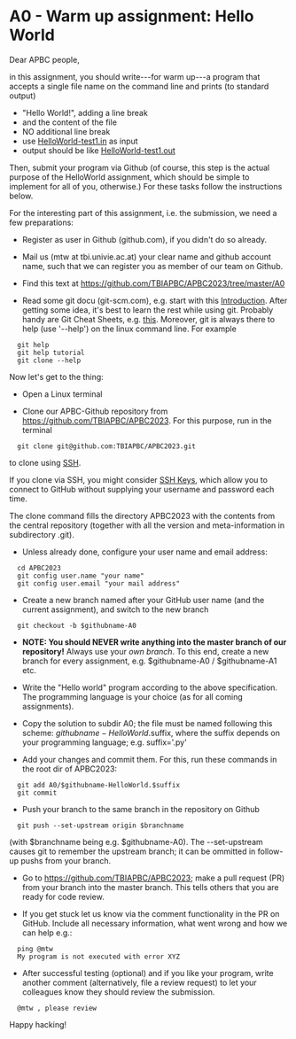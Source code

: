 # A0 - Warm up assignment: Hello World

Dear APBC people,

in this assignment, you should write---for warm up---a program that
accepts a single file name on the command line and prints (to standard
output)

  * "Hello World!", adding a line break
  * and the content of the file
  * NO additional line break
  * use [HelloWorld-test1.in](https://github.com/TBIAPBC/APBC2023/blob/master/A0/HelloWorld-test1.in) as input
  * output should be like [HelloWorld-test1.out](https://github.com/TBIAPBC/APBC2023/blob/master/A0/HelloWorld-test1.out)

Then, submit your program via Github (of course, this step is the
actual purpose of the HelloWorld assignment, which should be simple to
implement for all of you, otherwise.) For these tasks follow the
instructions below.

For the interesting part of this assignment, i.e. the submission, we
need a few preparations:

* Register as user in Github (github.com), if you didn't do so already.

* Mail us (mtw at tbi.univie.ac.at) your clear name and github
  account name, such that we can register you as member of our team on
  Github.

* Find this text at https://github.com/TBIAPBC/APBC2023/tree/master/A0

* Read some git docu (git-scm.com), e.g. start with this [Introduction](https://www.tbi.univie.ac.at/~jlandersen/_static/git.pdf).
  After getting some idea, it's best to learn the rest while using git. Probably handy are Git Cheat Sheets,
  e.g. [this](https://education.github.com/git-cheat-sheet-education.pdf).
  Moreover, git is always there to help (use '--help') on the linux command line. For example
```
  git help
  git help tutorial
  git clone --help
```

Now let's get to the thing:

* Open a Linux terminal

* Clone our APBC-Github repository from https://github.com/TBIAPBC/APBC2023. For this purpose, run in the terminal
```
  git clone git@github.com:TBIAPBC/APBC2023.git
```
  to clone using [SSH](https://docs.github.com/en/authentication/connecting-to-github-with-ssh/about-ssh).

  If you clone via SSH, you might consider [SSH Keys](https://docs.github.com/en/authentication/connecting-to-github-with-ssh/generating-a-new-ssh-key-and-adding-it-to-the-ssh-agent), which allow you to connect to GitHub without supplying your username and password each time.

  The clone command fills the directory APBC2023 with the contents from the central repository (together with all the version and meta-information in subdirectory .git).
* Unless already done, configure your user name and email address:
```
  cd APBC2023
  git config user.name "your name"
  git config user.email "your mail address"
```

* Create a new branch named after your GitHub user name (and the current assignment), and switch to the new branch
```
  git checkout -b $githubname-A0
```

* __NOTE: You should NEVER write anything into the master branch of our repository!__ Always use your *own branch*. To this end, create a new branch for every assignment, e.g. $githubname-A0 / $githubname-A1 etc.

* Write the "Hello world" program according to the above specification. The programming language is your choice (as for all coming assignments).

* Copy the solution to subdir A0; the file must be named following this scheme: $githubname-HelloWorld.$suffix,
  where the suffix depends on your programming language; e.g. suffix='.py'

* Add your changes and commit them. For this, run these commands in the root dir of APBC2023:
```
  git add A0/$githubname-HelloWorld.$suffix
  git commit
```

* Push your branch to the same branch in the repository on Github
```
  git push --set-upstream origin $branchname
```
  (with $branchname being e.g. $githubname-A0). The --set-upstream causes git to remember the upstream branch; it can be ommitted in follow-up pushs from your branch.

* Go to https://github.com/TBIAPBC/APBC2023; make a pull request (PR) from your branch into the master branch. This tells others that you are ready for code review.

* If you get stuck let us know via the comment functionality in the PR on GitHub. Include all necessary information, what went wrong and
  how we can help e.g.:

```
  ping @mtw
  My program is not executed with error XYZ
```

* After successful testing (optional) and if you like your program, write another comment (alternatively, file a review request) to let your colleagues know they
  should review the submission.

```
  @mtw , please review
```

Happy hacking!

